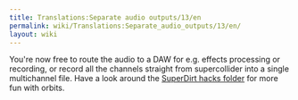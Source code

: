 ```yaml
---
title: Translations:Separate audio outputs/13/en
permalink: wiki/Translations:Separate_audio_outputs/13/en/
layout: wiki
---
```


You're now free to route the audio to a DAW for e.g. effects processing
or recording, or record all the channels straight from supercollider
into a single multichannel file. Have a look around the [SuperDirt hacks
folder](https://github.com/musikinformatik/SuperDirt/tree/master/hacks)
for more fun with orbits.
